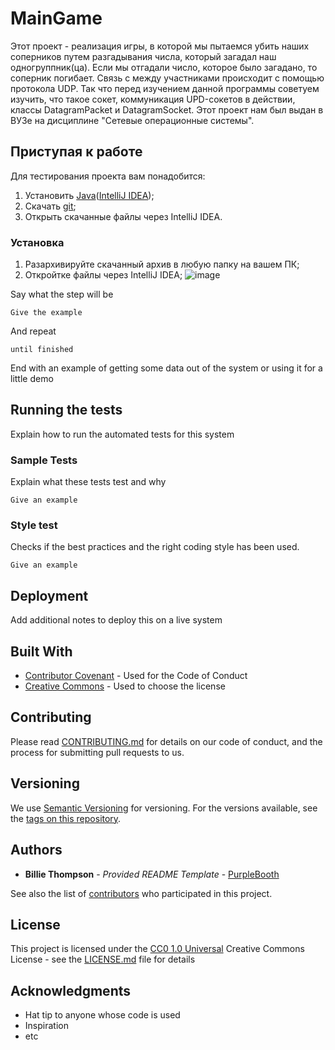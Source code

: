 # MainGame

Этот проект - реализация игры, в которой мы пытаемся убить наших соперников путем разгадывания числа, который загадал наш одногруппник(ца). Если мы отгадали число, которое было загадано, то соперник погибает. Связь с между участниками происходит с помощью протокола UDP. Так что перед изучением данной программы советуем изучить, что такое сокет, коммуникация UPD-сокетов в действии, классы DatagramPacket и DatagramSocket.  Этот проект нам был выдан в ВУЗе на дисциплине "Сетевые операционные системы".  

## Приступая к работе

Для тестирования проекта вам понадобится:
1) Установить [Java](https://www.oracle.com/ru/java/technologies/javase/javase-jdk8-downloads.html)([IntelliJ IDEA](https://www.jetbrains.com/ru-ru/idea/download/#section=windows));
2) Скачать [git](https://github.com/h3vy/KingOfHill.git);
3) Открыть скачанные файлы через IntelliJ IDEA.

### Установка

1) Разархивируйте скачанный архив в любую папку на вашем ПК;
2) Откройтке файлы через IntelliJ IDEA;
![image](https://user-images.githubusercontent.com/83367033/116598873-09a0f580-a930-11eb-94a5-aad96e374218.png)


Say what the step will be

    Give the example

And repeat

    until finished

End with an example of getting some data out of the system or using it
for a little demo

## Running the tests

Explain how to run the automated tests for this system

### Sample Tests

Explain what these tests test and why

    Give an example

### Style test

Checks if the best practices and the right coding style has been used.

    Give an example

## Deployment

Add additional notes to deploy this on a live system

## Built With

  - [Contributor Covenant](https://www.contributor-covenant.org/) - Used
    for the Code of Conduct
  - [Creative Commons](https://creativecommons.org/) - Used to choose
    the license

## Contributing

Please read [CONTRIBUTING.md](CONTRIBUTING.md) for details on our code
of conduct, and the process for submitting pull requests to us.

## Versioning

We use [Semantic Versioning](http://semver.org/) for versioning. For the versions
available, see the [tags on this
repository](https://github.com/PurpleBooth/a-good-readme-template/tags).

## Authors

  - **Billie Thompson** - *Provided README Template* -
    [PurpleBooth](https://github.com/PurpleBooth)

See also the list of
[contributors](https://github.com/PurpleBooth/a-good-readme-template/contributors)
who participated in this project.

## License

This project is licensed under the [CC0 1.0 Universal](LICENSE.md)
Creative Commons License - see the [LICENSE.md](LICENSE.md) file for
details

## Acknowledgments

  - Hat tip to anyone whose code is used
  - Inspiration
  - etc



